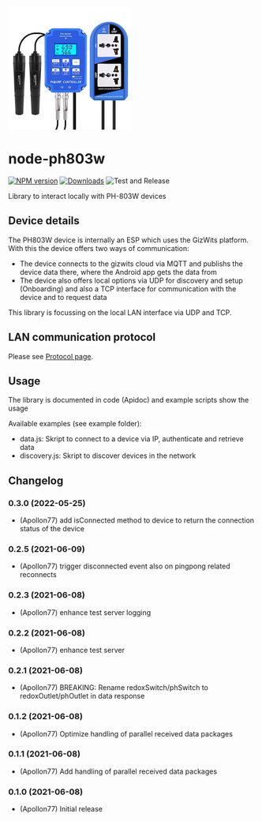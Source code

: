 ![Logo](ph803w.png)

# node-ph803w

[![NPM version](http://img.shields.io/npm/v/node-ph803w.svg)](https://www.npmjs.com/package/node-ph803w)
[![Downloads](https://img.shields.io/npm/dm/node-ph803w.svg)](https://www.npmjs.com/package/node-ph803w)
![Test and Release](https://github.com/Apollon77/node-ph803w/workflows/Test%20and%20Release/badge.svg)

Library to interact locally with PH-803W devices

## Device details

The PH803W device is internally an ESP which uses the GizWits platform. With this the device offers two ways of communication:
* The device connects to the gizwits cloud via MQTT and publishs the device data there, where the Android app gets the data from
* The device also offers local options via UDP for discovery and setup (Onboarding) and also a TCP interface for communication with the device and to request data

This library is focussing on the local LAN interface via UDP and TCP.

## LAN communication protocol

Please see [Protocol page](PROTOCOL.md).

## Usage

The library is documented in code (Apidoc) and example scripts show the usage

Available examples (see example folder):
* data.js: Skript to connect to a device via IP, authenticate and retrieve data
* discovery.js: Skript to discover devices in the network

## Changelog
### 0.3.0 (2022-05-25)
* (Apollon77) add isConnected method to device to return the connection status of the device

### 0.2.5 (2021-06-09)
* (Apollon77) trigger disconnected event also on pingpong related reconnects

### 0.2.3 (2021-06-08)
* (Apollon77) enhance test server logging

### 0.2.2 (2021-06-08)
* (Apollon77) enhance test server

### 0.2.1 (2021-06-08)
* (Apollon77) BREAKING: Rename redoxSwitch/phSwitch to redoxOutlet/phOutlet in data response

### 0.1.2 (2021-06-08)
* (Apollon77) Optimize handling of parallel received data packages

### 0.1.1 (2021-06-08)
* (Apollon77) Add handling of parallel received data packages

### 0.1.0 (2021-06-08)
* (Apollon77) Initial release
